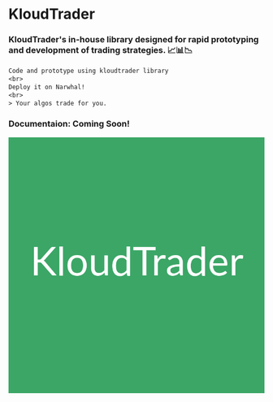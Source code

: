 # KloudTrader
### KloudTrader's in-house library designed for rapid prototyping and development of trading strategies. 📈📊📉
```
Code and prototype using kloudtrader library
<br>
Deploy it on Narwhal! 
<br>
> Your algos trade for you.
```
### Documentaion: Coming Soon! 
[![KloudTrader](kloudtrader.png)](https://kloudtrader.com)

